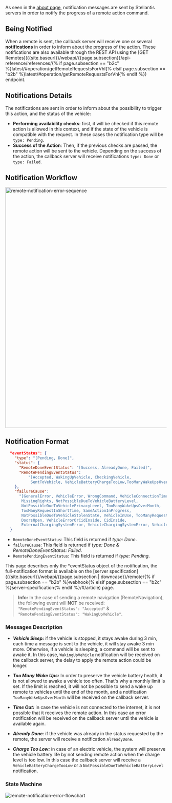 
As seen in the [about page]({{site.baseurl}}/webapi/{{page.subsection}}/about/#article), notification messages are sent by Stellantis servers in order to notify the progress of a remote action command.

## Being Notified

When a remote is sent, the callback server will receive one or several **notifications** in order to inform about the progress of the action. These notifications are also available through the REST API using the [GET Remotes]({{site.baseurl}}/webapi/{{page.subsection}}/api-reference/references/{% if page.subsection == "b2c" %}latest/#operation/getRemoteRequestsForVhl{% elsif page.subsection == "b2b" %}latest/#operation/getRemoteRequestsForVhl{% endif %}) endpoint.

## Notifications Details

The notifications are sent in order to inform about the possibility to trigger this action, and the status of the vehicle:
- **Performing availability checks**: first, it will be checked if this remote action is allowed in this context, and if the state of the vehicle is compatible with the request. In these cases the notification type will be `type: Pending`.
- **Success of the Action**: Then, if the previous checks are passed, the remote action will be sent to the vehicle. Depending on the success of the action, the callback server will receive notifications `type: Done` or `type: Failed`.

## Notification Workflow

<img src="{{site.baseurl}}/assets/images/remote-notification-error-sequence.svg" alt="remote-notification-error-sequence" style="width: 750px" >

## Notification Format

```json
  "eventStatus": {
    "type": "[Pending, Done]",
    "status": {
      "RemoteDoneEventStatus": "[Success, AlreadyDone, Failed]",
      "RemotePendingEventStatus": 
          "[Accepted, WakingUpVehicle, CheckingVehicle, 
           SentToVehicle, VehicleBatteryChargeTooLow,TooManyWakeUpsOverMonth]",
    },
    "failureCause": 
      "[GeneralError, VehicleError, WrongCommand, VehicleConnectionTimeout,
       MissingRights, NotPossibleDueToVehicleBatteryLevel,
       NotPossibleDueToVehiclePrivacyLevel, TooManyWakeUpsOverMonth,
       TooManyRequestInShortTime, SameActionInProgress,
       NotPossibleDueToVehicleStolenState, VehicleInUse, TooManyRequestSent,
       DoorsOpen, VehicleErrorOrCidInside, CidInside, 
       ExternalChargingSystemError, VehicleChargingSystemError, VehicleIsNotLocked]"
  }
```

- `RemoteDoneEventStatus`: This field is returned if *type: Done*.
- `failureCause`: This field is returned if *type: Done & RemoteDoneEventStatus: Failed*.
- `RemotePendingEventStatus`: This field is returned if *type: Pending*.


This page describes only the *eventStatus object of the notification, the full-notification format is available on the [server specification]({{site.baseurl}}/webapi/{{page.subsection | downcase}}/remote/{% if page.subsection == "b2b" %}webhook{% elsif page.subsection == "b2c" %}server-specification{% endif %}/#/article) page.

> **Info:** In the case of sending a remote navigation (RemoteNavigation), the following event will **NOT** be received: `"RemotePendingEventStatus": "Accepted"` & `"RemotePendingEventStatus": "WakingUpVehicle"`.

### Messages Description

- ***Vehicle Sleep:*** if the vehicle is stopped, it stays awake during 3 min, each time a message is sent to the vehicle, it will stay awake 3 min more. Otherwise, if a vehicle is sleeping, a command will be sent to awake it. In this case, `WakingUpVehicle` notification will be received on the callback server, the delay to apply the remote action could be longer.

- ***Too Many Wake Ups:*** In order to preserve the vehicle battery health, it is not allowed to awake a vehicle too often. That's why a monthly limit is set. If the limit is reached, it will not be possible to send a wake up remote to vehicles until the end of the month, and a notification  `TooManyWakeUpsOverMonth` will be received on the callback server. 

- ***Time Out:*** in case the vehicle is not connected to the internet, it is not possible that it receives the remote action. In this case an error notification will be received on the callback server until the vehicle is available again.

- ***Already Done***: if the vehicle was already in the status requested by the remote, the server will receive a notification `AlreadyDone`.

- ***Charge Too Low:*** in case of an electric vehicle, the system will preserve the vehicle battery life by not sending remote action when the charge level is too low. In this case the callback server will receive a `VehicleBatteryChargeTooLow` or a `NotPossibleDueToVehicleBatteryLevel` notification.


### State Machine

![remote-notification-error-flowchart]({{site.baseurl}}/assets/images/remote-notification-error-flowchart.svg)